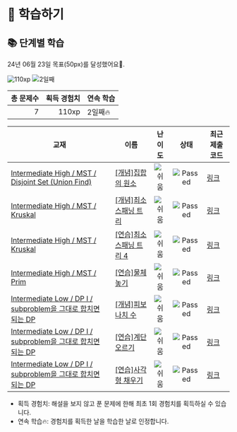 # 📖 학습하기

## 📚 단계별 학습
24년 06월 23일 목표(50px)를 달성했어요🥳.

![110xp](https://img.shields.io/badge/EXP-110xp-%235cb85c.svg?for-the-badge)
![2일째](https://img.shields.io/badge/연속학습-2일째-%23E34F26.svg?for-the-badge)

|총 문제수|획득 경험치|연속 학습|
|---:|---:|---|
7|110xp|2일째🔥|

|교재|이름|난이도|상태|최근 제출 코드|
|---|---|:---:|:---:|---|
|[Intermediate High / MST / Disjoint Set (Union Find)](https://www.codetree.ai/missions?missionId=9)|[[개념]집합의 원소](https://www.codetree.ai/missions/9/problems/elements-of-a-set)|![쉬움][easy]|![Passed][passed]|[링크](https://github.com/jaehyeon2650/codetree-TILs/blob/main/240623/%EC%A7%91%ED%95%A9%EC%9D%98%20%EC%9B%90%EC%86%8C/elements-of-a-set.java)|
|[Intermediate High / MST / Kruskal](https://www.codetree.ai/missions?missionId=9)|[[개념]최소 스패닝 트리](https://www.codetree.ai/missions/9/problems/minimum-spanning-tree)|![쉬움][easy]|![Passed][passed]|[링크](https://github.com/jaehyeon2650/codetree-TILs/blob/main/240623/%EC%B5%9C%EC%86%8C%20%EC%8A%A4%ED%8C%A8%EB%8B%9D%20%ED%8A%B8%EB%A6%AC/minimum-spanning-tree.java)|
|[Intermediate High / MST / Kruskal](https://www.codetree.ai/missions?missionId=9)|[[연습]최소 스패닝 트리 4](https://www.codetree.ai/missions/9/problems/minimum-spanning-tree-4)|![쉬움][easy]|![Passed][passed]|[링크](https://github.com/jaehyeon2650/codetree-TILs/blob/main/240623/%EC%B5%9C%EC%86%8C%20%EC%8A%A4%ED%8C%A8%EB%8B%9D%20%ED%8A%B8%EB%A6%AC%204/minimum-spanning-tree-4.java)|
|[Intermediate High / MST / Prim](https://www.codetree.ai/missions?missionId=9)|[[연습]물체 놓기](https://www.codetree.ai/missions/9/problems/place-object)|![쉬움][easy]|![Passed][passed]|[링크](https://github.com/jaehyeon2650/codetree-TILs/blob/main/240623/%EB%AC%BC%EC%B2%B4%20%EB%86%93%EA%B8%B0/place-object.java)|
|[Intermediate Low / DP I / subproblem을 그대로 합치면 되는 DP](https://www.codetree.ai/missions?missionId=2)|[[개념]피보나치 수](https://www.codetree.ai/missions/2/problems/fibonacci-number)|![쉬움][easy]|![Passed][passed]|[링크](https://github.com/jaehyeon2650/codetree-TILs/blob/main/240623/%ED%94%BC%EB%B3%B4%EB%82%98%EC%B9%98%20%EC%88%98/fibonacci-number.java)|
|[Intermediate Low / DP I / subproblem을 그대로 합치면 되는 DP](https://www.codetree.ai/missions?missionId=2)|[[연습]계단 오르기](https://www.codetree.ai/missions/2/problems/climbing-stairs)|![쉬움][easy]|![Passed][passed]|[링크](https://github.com/jaehyeon2650/codetree-TILs/blob/main/240623/%EA%B3%84%EB%8B%A8%20%EC%98%A4%EB%A5%B4%EA%B8%B0/climbing-stairs.java)|
|[Intermediate Low / DP I / subproblem을 그대로 합치면 되는 DP](https://www.codetree.ai/missions?missionId=2)|[[연습]사각형 채우기](https://www.codetree.ai/missions/2/problems/rectangle-fill)|![쉬움][easy]|![Passed][passed]|[링크](https://github.com/jaehyeon2650/codetree-TILs/blob/main/240623/%EC%82%AC%EA%B0%81%ED%98%95%20%EC%B1%84%EC%9A%B0%EA%B8%B0/rectangle-fill.java)|


* 획득 경험치: 해설을 보지 않고 푼 문제에 한해 최초 1회 경험치를 획득하실 수 있습니다.
* 연속 학습🔥: 경험치를 획득한 날을 학습한 날로 인정합니다.










[b5]: https://img.shields.io/badge/Bronze_5-%235D3E31.svg
[b4]: https://img.shields.io/badge/Bronze_4-%235D3E31.svg
[b3]: https://img.shields.io/badge/Bronze_3-%235D3E31.svg
[b2]: https://img.shields.io/badge/Bronze_2-%235D3E31.svg
[b1]: https://img.shields.io/badge/Bronze_1-%235D3E31.svg
[s5]: https://img.shields.io/badge/Silver_5-%23394960.svg
[s4]: https://img.shields.io/badge/Silver_4-%23394960.svg
[s3]: https://img.shields.io/badge/Silver_3-%23394960.svg
[s2]: https://img.shields.io/badge/Silver_2-%23394960.svg
[s1]: https://img.shields.io/badge/Silver_1-%23394960.svg
[g5]: https://img.shields.io/badge/Gold_5-%23FFC433.svg
[g4]: https://img.shields.io/badge/Gold_4-%23FFC433.svg
[g3]: https://img.shields.io/badge/Gold_3-%23FFC433.svg
[g2]: https://img.shields.io/badge/Gold_2-%23FFC433.svg
[g1]: https://img.shields.io/badge/Gold_1-%23FFC433.svg
[p5]: https://img.shields.io/badge/Platinum_5-%2376DDD8.svg
[p4]: https://img.shields.io/badge/Platinum_4-%2376DDD8.svg
[p3]: https://img.shields.io/badge/Platinum_3-%2376DDD8.svg
[p2]: https://img.shields.io/badge/Platinum_2-%2376DDD8.svg
[p1]: https://img.shields.io/badge/Platinum_1-%2376DDD8.svg
[passed]: https://img.shields.io/badge/Passed-%23009D27.svg
[failed]: https://img.shields.io/badge/Failed-%23D24D57.svg
[easy]: https://img.shields.io/badge/쉬움-%235cb85c.svg?for-the-badge
[medium]: https://img.shields.io/badge/보통-%23FFC433.svg?for-the-badge
[hard]: https://img.shields.io/badge/어려움-%23D24D57.svg?for-the-badge